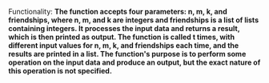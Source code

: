 Functionality: **The function accepts four parameters: n, m, k, and friendships, where n, m, and k are integers and friendships is a list of lists containing integers. It processes the input data and returns a result, which is then printed as output. The function is called t times, with different input values for n, m, k, and friendships each time, and the results are printed in a list. The function's purpose is to perform some operation on the input data and produce an output, but the exact nature of this operation is not specified.**